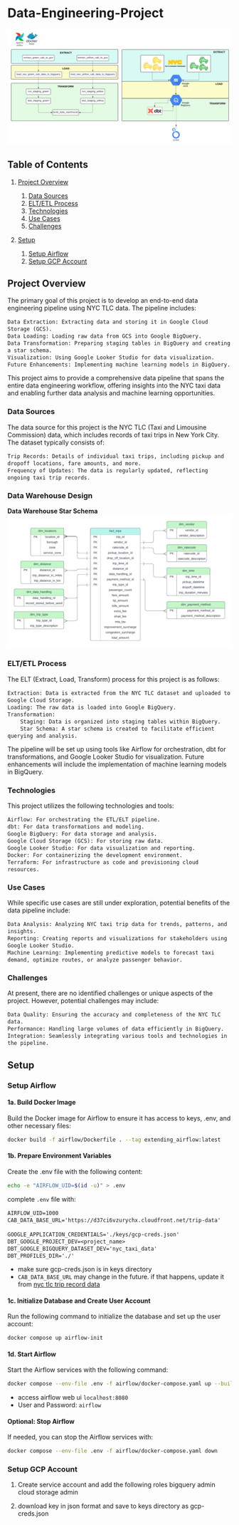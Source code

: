 # Data-Engineering-Project

![pipeline](https://raw.githubusercontent.com/arjiomega/Data-Engineering-Project/refs/heads/main/resources/pipeline.png)

## Table of Contents
1. [Project Overview](#project-overview)

    1. [Data Sources](#data-sources)
    2. [ELT/ETL Process](#eltetl-process)
    3. [Technologies](#technologies)
    4. [Use Cases](#use-cases)
    5. [Challenges](#challenges)

2. [Setup](#setup)

    1. [Setup Airflow](#setup-airflow)
    2. [Setup GCP Account](#setup-gcp-account)

## Project Overview

The primary goal of this project is to develop an end-to-end data engineering pipeline using NYC TLC data. The pipeline includes:

    Data Extraction: Extracting data and storing it in Google Cloud Storage (GCS).
    Data Loading: Loading raw data from GCS into Google BigQuery.
    Data Transformation: Preparing staging tables in BigQuery and creating a star schema.
    Visualization: Using Google Looker Studio for data visualization.
    Future Enhancements: Implementing machine learning models in BigQuery.

This project aims to provide a comprehensive data pipeline that spans the entire data engineering workflow, offering insights into the NYC taxi data and enabling further data analysis and machine learning opportunities.

### Data Sources

The data source for this project is the NYC TLC (Taxi and Limousine Commission) data, which includes records of taxi trips in New York City. The dataset typically consists of:

    Trip Records: Details of individual taxi trips, including pickup and dropoff locations, fare amounts, and more.
    Frequency of Updates: The data is regularly updated, reflecting ongoing taxi trip records.

### Data Warehouse Design

**Data Warehouse Star Schema**
![nyc_tlc_trip_star_schema](https://raw.githubusercontent.com/arjiomega/Data-Engineering-Project/refs/heads/main/resources/nyc_tlc_trip_star_schema.png)

### ELT/ETL Process

The ELT (Extract, Load, Transform) process for this project is as follows:

    Extraction: Data is extracted from the NYC TLC dataset and uploaded to Google Cloud Storage.
    Loading: The raw data is loaded into Google BigQuery.
    Transformation:
        Staging: Data is organized into staging tables within BigQuery.
        Star Schema: A star schema is created to facilitate efficient querying and analysis.

The pipeline will be set up using tools like Airflow for orchestration, dbt for transformations, and Google Looker Studio for visualization. Future enhancements will include the implementation of machine learning models in BigQuery.

### Technologies

This project utilizes the following technologies and tools:

    Airflow: For orchestrating the ETL/ELT pipeline.
    dbt: For data transformations and modeling.
    Google BigQuery: For data storage and analysis.
    Google Cloud Storage (GCS): For storing raw data.
    Google Looker Studio: For data visualization and reporting.
    Docker: For containerizing the development environment.
    Terraform: For infrastructure as code and provisioning cloud resources.

### Use Cases

While specific use cases are still under exploration, potential benefits of the data pipeline include:

    Data Analysis: Analyzing NYC taxi trip data for trends, patterns, and insights.
    Reporting: Creating reports and visualizations for stakeholders using Google Looker Studio.
    Machine Learning: Implementing predictive models to forecast taxi demand, optimize routes, or analyze passenger behavior.

### Challenges

At present, there are no identified challenges or unique aspects of the project. However, potential challenges may include:

    Data Quality: Ensuring the accuracy and completeness of the NYC TLC data.
    Performance: Handling large volumes of data efficiently in BigQuery.
    Integration: Seamlessly integrating various tools and technologies in the pipeline.


## Setup
### Setup Airflow

#### 1a. Build Docker Image
Build the Docker image for Airflow to ensure it has access to keys, .env, and other necessary files:
```bash
docker build -f airflow/Dockerfile . --tag extending_airflow:latest
```


#### 1b. Prepare Environment Variables
Create the .env file with the following content:
```bash
echo -e "AIRFLOW_UID=$(id -u)" > .env
```

complete `.env` file with:
```.env
AIRFLOW_UID=1000
CAB_DATA_BASE_URL='https://d37ci6vzurychx.cloudfront.net/trip-data'

GOOGLE_APPLICATION_CREDENTIALS='./keys/gcp-creds.json'
DBT_GOOGLE_PROJECT_DEV=<project_name>
DBT_GOOGLE_BIGQUERY_DATASET_DEV='nyc_taxi_data'
DBT_PROFILES_DIR='./'
```
- make sure gcp-creds.json is in keys directory
- `CAB_DATA_BASE_URL` may change in the future. if that happens, update it from [nyc tlc trip record data](https://www.nyc.gov/site/tlc/about/tlc-trip-record-data.page)

#### 1c. Initialize Database and Create User Account
Run the following command to initialize the database and set up the user account:
```bash
docker compose up airflow-init
```


#### 1d. Start Airflow
Start the Airflow services with the following command:
```bash
docker compose --env-file .env -f airflow/docker-compose.yaml up --build -d
```
- access airflow web ui `localhost:8080`
- User and Password: `airflow`

#### Optional: Stop Airflow
If needed, you can stop the Airflow services with:
```bash
docker compose --env-file .env -f airflow/docker-compose.yaml down
```

### Setup GCP Account

1. Create service account and add the following roles
bigquery admin
cloud storage admin

2. download key in json format and save to keys directory as gcp-creds.json



